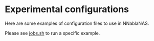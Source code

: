 # Experimental configurations

Here are some examples of configuration files to use in NNablaNAS.

Please see [jobs.sh](./jobs.sh) to run a specific example.